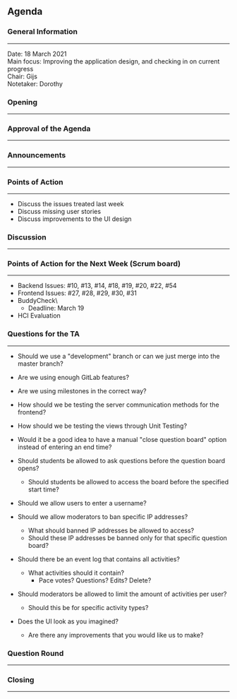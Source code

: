 ## Agenda

### General Information
---
Date:           18 March 2021\
Main focus:     Improving the application design, and checking in on current progress\
Chair:          Gijs\
Notetaker:      Dorothy
  
  
### Opening
---
  
  
### Approval of the Agenda
---
  
  
### Announcements
---
  
  
### Points of Action
---
- Discuss the issues treated last week
- Discuss missing user stories
- Discuss improvements to the UI design
  
  
### Discussion
---
  
  
### Points of Action for the Next Week (Scrum board)
---
- Backend Issues: #10, #13, #14, #18, #19, #20, #22, #54
- Frontend Issues: #27, #28, #29, #30, #31
- BuddyCheck\
    - Deadline: March 19
- HCI Evaluation
  

### Questions for the TA
---
- Should we use a "development" branch or can we just merge into the master branch?
- Are we using enough GitLab features?
- Are we using milestones in the correct way?
- How should we be testing the server communication methods for the frontend?
- How should we be testing the views through Unit Testing?
  
- Would it be a good idea to have a manual "close question board" option instead of entering an end time?
- Should students be allowed to ask questions before the question board opens?
    - Should students be allowed to access the board before the specified start time?
- Should we allow users to enter a username?
- Should we allow moderators to ban specific IP addresses?
    - What should banned IP addresses be allowed to access?
    - Should these IP addresses be banned only for that specific question board?
- Should there be an event log that contains all activities?
    - What activities should it contain? 
        - Pace votes? Questions? Edits? Delete?
- Should moderators be allowed to limit the amount of activities per user?
    - Should this be for specific activity types?
- Does the UI look as you imagined?
    - Are there any improvements that you would like us to make?
  
  
### Question Round
---
  
  
### Closing
---
